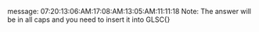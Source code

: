 message: 07:20:13:06:AM:17:08:AM:13:05:AM:11:11:18 Note: The answer will be in all caps and you need to insert it into GLSC{}

